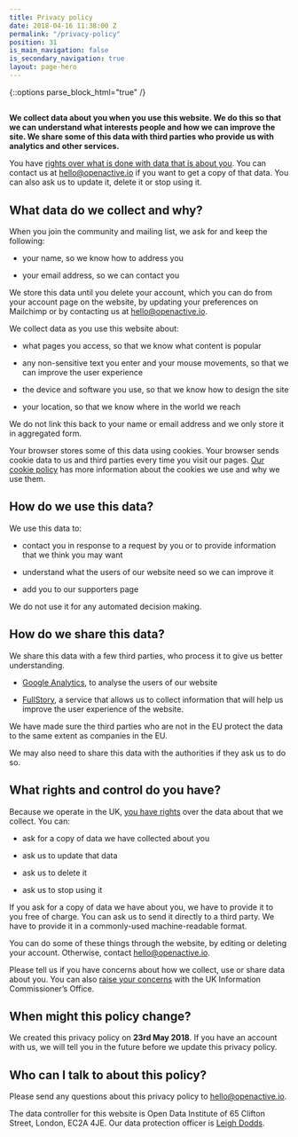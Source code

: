 ```yaml
---
title: Privacy policy
date: 2018-04-16 11:38:00 Z
permalink: "/privacy-policy"
position: 31
is_main_navigation: false
is_secondary_navigation: true
layout: page-hero
---
```


{::options parse_block_html="true" /}
<article class="title-row">
<h2 class="sub-heading-two"></h2>
<div class="one">
<!--  ---------------->
<!-- YOUR CONTENT  GOES IN THIS CONTAINER -->
<!--  ---------------->

**We collect data about you when you use this website. We do this so that we can understand what interests people and how we can improve the site. We share some of this data with third parties who provide us with analytics and other services.**


You have [rights over what is done with data that is about you](https://ico.org.uk/for-the-public/). You can contact us at [hello@openactive.io](mailto:hello@openactive.io) if you want to get a copy of that data. You can also ask us to update it, delete it or stop using it.


## What data do we collect and why?

When you join the community and mailing list, we ask for and keep the following:

* your name, so we know how to address you

* your email address, so we can contact you

We store this data until you delete your account, which you can do from your account page on the website, by updating your preferences on Mailchimp or by contacting us at [hello@openactive.io](mailto:hello@openactive.io).

We collect data as you use this website about:

* what pages you access, so that we know what content is popular

* any non-sensitive text you enter and your mouse movements, so that we can improve the user experience 

* the device and software you use, so that we know how to design the site

* your location, so that we know where in the world we reach

We do not link this back to your name or email address and we only store it in aggregated form.

Your browser stores some of this data using cookies. Your browser sends cookie data to us and third parties every time you visit our pages. [Our cookie policy](www.openactive.io/cookie-policy) has more information about the cookies we use and why we use them.


## How do we use this data?

We use this data to:

* contact you in response to a request by you or to provide information that we think you may want

* understand what the users of our website need so we can improve it

* add you to our supporters page 

We do not use it for any automated decision making.


## How do we share this data?

We share this data with a few third parties, who process it to give us better understanding.

* [Google Analytics](https://www.google.com/analytics/#?modal_active=none), to analyse the users of our website

* [FullStory](https://www.fullstory.com/), a service that allows us to collect information that will help us improve the user experience of the website.

We have made sure the third parties who are not in the EU protect the data to the same extent as companies in the EU.

We may also need to share this data with the authorities if they ask us to do so.


## What rights and control do you have?

Because we operate in the UK, [you have rights](https://ico.org.uk/for-organisations/guide-to-the-general-data-protection-regulation-gdpr/individual-rights/) over the data about that we collect. You can:

* ask for a copy of data we have collected about you

* ask us to update that data

* ask us to delete it

* ask us to stop using it

If you ask for a copy of data we have about you, we have to provide it to you free of charge. You can ask us to send it directly to a third party. We have to provide it in a commonly-used machine-readable format.

You can do some of these things through the website, by editing or deleting your account. Otherwise, contact [hello@openactive.io](mailto:hello@openactive.io).

Please tell us if you have concerns about how we collect, use or share data about you. You can also [raise your concerns](https://ico.org.uk/for-the-public/raising-concerns/) with the UK Information Commissioner’s Office.


## When might this policy change?

We created this privacy policy on **23rd May 2018**. If you have an account with us, we will tell you in the future before we update this privacy policy.


## Who can I talk to about this policy?

Please send any questions about this privacy policy to [hello@openactive.io](mailto:hello@openactive.io). 

The data controller for this website is Open Data Institute of 65 Clifton Street, London, EC2A 4JE. Our data protection officer is [Leigh Dodds](mailto:leigh.dodds@theodi.org).


</div>
</article>